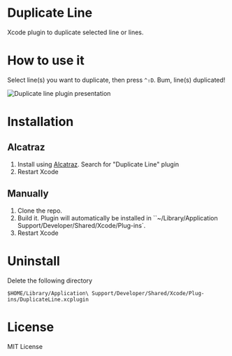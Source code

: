 Duplicate Line
=========

Xcode plugin to duplicate selected line or lines.

# How to use it

Select line(s) you want to duplicate, then press `^⇧D`. Bum, line(s) duplicated!

![Duplicate line plugin presentation](https://raw.github.com/castus/xcode-duplicate-line/master/screenshot/presentation.gif)

# Installation

## Alcatraz
1. Install using [Alcatraz](http://mneorr.github.io/Alcatraz/). Search for "Duplicate Line" plugin
2. Restart Xcode

## Manually

1. Clone the repo.
2. Build it. Plugin will automatically be installed in ``~/Library/Application Support/Developer/Shared/Xcode/Plug-ins`.
3. Restart Xcode

# Uninstall

Delete the following directory

```
$HOME/Library/Application\ Support/Developer/Shared/Xcode/Plug-ins/DuplicateLine.xcplugin
```

# License
MIT License

